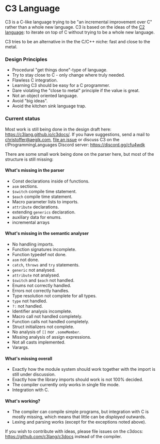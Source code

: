 # C3 Language

C3 is a C-like language trying to be "an incremental improvement over C" rather than a whole new language. C3 is based on the ideas of the [C2 language](c2lang.org): to iterate on top of C without trying to be a whole new language.

C3 tries to be an alternative in the the C/C++ niche: fast and close to the metal.

### Design Principles
- Procedural "get things done"-type of language.
- Try to stay close to C - only change where truly needed.
- Flawless C integration.
- Learning C3 should be easy for a C programmer.
- Dare violating the "close to metal" principle if the value is great.
- Not an object oriented language.
- Avoid "big ideas".
- Avoid the kitchen sink language trap.

### Current status

Most work is still being done in the design draft here: https://c3lang.github.io/c3docs/. If you have suggestions, send a mail to [christoffer@aegik.com](mailto:christoffer@aegik.com), [file an issue](https://github.com/c3lang/c3c/issues) or discuss C3 on the r/ProgrammingLanguages Discord server: https://discord.gg/cfu4wdk

There are some small work being done on the parser here, but most of the structure is still missing:

#### What's missing in the parser

- Const declarations inside of functions.
- `asm` sections.
- `$switch` compile time statement.
- `$each` compile time statement.
- Macro parameter lists to imports.
- `attribute` declarations.
- extending `generics` declaration.
- auxiliary data for enums.
- incremental arrays

#### What's missing in the semantic analyser

- No handling imports.
- Function signatures incomplete.
- Function typedef not done.
- `asm` not done.
- `catch`, `throws` and `try` statements.
- `generic` not analysed.
- `attribute` not analysed.
- `$switch` and `$each` not handled.
- Enums not correctly handled.
- Errors not correctly handles. 
- Type resolution not complete for all types.
- `type` not handled.
- `?:` not handled.
- Identifier analysis incomplete. 
- Macro call not handled completely.
- Function calls not handled completely.
- Struct initializers not complete.
- No analysis of `[]` nor `.someMember`.
- Missing analysis of assign expressions.
- Not all casts implemented.
- Varargs.

#### What's missing overall

- Exactly how the module system should work together with the import is still 
under discussion.
- Exactly how the library imports should work is not 100% decided.
- The compiler currently only works in single file mode.
- Integration with C.

#### What's working?

- The compiler can compile simple programs, but integration with C is mostly 
missing, which means that little can be *displayed* outwards.
- Lexing and parsing works (except for the exceptions noted above).


If you wish to contribute with ideas, please file issues on the c3docs: https://github.com/c3lang/c3docs instead of the compiler.
